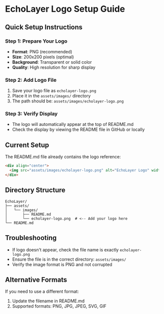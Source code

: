 # EchoLayer Logo Setup Guide

## Quick Setup Instructions

### Step 1: Prepare Your Logo
- **Format**: PNG (recommended)
- **Size**: 200x200 pixels (optimal)
- **Background**: Transparent or solid color
- **Quality**: High resolution for sharp display

### Step 2: Add Logo File
1. Save your logo file as `echolayer-logo.png`
2. Place it in the `assets/images/` directory
3. The path should be: `assets/images/echolayer-logo.png`

### Step 3: Verify Display
- The logo will automatically appear at the top of README.md
- Check the display by viewing the README file in GitHub or locally

## Current Setup
The README.md file already contains the logo reference:
```html
<div align="center">
  <img src="assets/images/echolayer-logo.png" alt="EchoLayer Logo" width="200" height="200">
</div>
```

## Directory Structure
```
EchoLayer/
├── assets/
│   └── images/
│       ├── README.md
│       └── echolayer-logo.png  # <-- Add your logo here
└── README.md
```

## Troubleshooting
- If logo doesn't appear, check the file name is exactly `echolayer-logo.png`
- Ensure the file is in the correct directory: `assets/images/`
- Verify the image format is PNG and not corrupted

## Alternative Formats
If you need to use a different format:
1. Update the filename in README.md
2. Supported formats: PNG, JPG, JPEG, SVG, GIF 